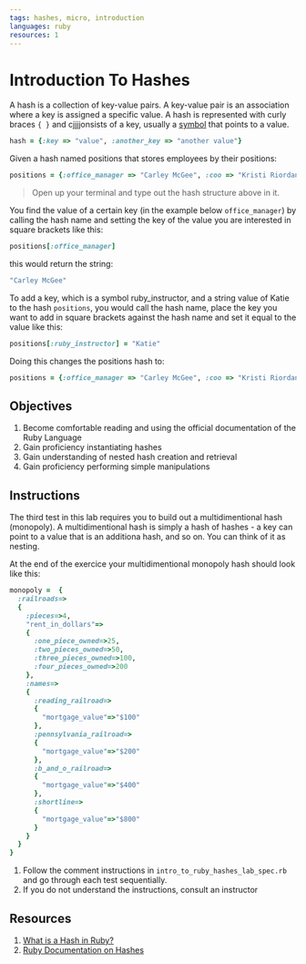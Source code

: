 ```yaml
---
tags: hashes, micro, introduction
languages: ruby
resources: 1
---
```

# Introduction To Hashes

A hash is a collection of key-value pairs. A key-value pair is an association where a key is assigned a specific value. A hash is represented with curly braces `{ }` and cjjjjonsists of a key, usually a [symbol](http://www.ruby-doc.org/core-2.1.5/Symbol.html) that points to a value.  

```ruby
hash = {:key => "value", :another_key => "another value"}
```

Given a hash named positions that stores employees by their positions:

```ruby
positions = {:office_manager => "Carley McGee", :coo => "Kristi Riordan ", :placements_manager => "Jackie Morgan", :creative_designer => "Edvin Lee"}
```

>Open up your terminal and type out the hash structure above in it.

You find the value of a certain key (in the example below `office_manager`) by calling the hash name and setting the key of the value you are interested in square brackets like this:

```ruby
positions[:office_manager]
```
this would return the string:
```ruby
"Carley McGee"
```

To add a key, which is a symbol ruby_instructor, and a string value of Katie to the hash `positions`, you would call the hash name, place the key you want to add in square brackets against the hash name and set it equal to the value like this:
```ruby
positions[:ruby_instructor] = "Katie"
```
Doing this changes the positions hash to:

```ruby
positions = {:office_manager => "Carley McGee", :coo => "Kristi Riordan ", :placements_manager => "Jackie Morgan", :creative_designer => "Edvin Lee", :ruby_instructor => "Katie"}
```

## Objectives
1. Become comfortable reading and using the official documentation of the Ruby Language
2. Gain proficiency instantiating hashes
3. Gain understanding of nested hash creation and retrieval
4. Gain proficiency performing simple manipulations

## Instructions

The third test in this lab requires you to build out a multidimentional hash (monopoly).  A multidimentional hash is simply a hash of hashes - a key can point to a value that is an additiona hash, and so on. You can think of it as nesting.

At the end of the exercice your multidimentional monopoly hash should look like this:

```ruby
monopoly =  {
  :railroads=>
  {
    :pieces=>4,
    "rent_in_dollars"=>
    {
      :one_piece_owned=>25,
      :two_pieces_owned=>50,
      :three_pieces_owned=>100,
      :four_pieces_owned=>200
    },
    :names=>
    {
      :reading_railroad=>
      {
        "mortgage_value"=>"$100"
      },
      :pennsylvania_railroad=>
      {
        "mortgage_value"=>"$200"
      },
      :b_and_o_railroad=>
      {
        "mortgage_value"=>"$400"
      },
      :shortline=>
      {
        "mortgage_value"=>"$800"
      }
    }
  }
}
```

1. Follow the comment instructions in `intro_to_ruby_hashes_lab_spec.rb` and go through each test sequentially.
2. If you do not understand the instructions, consult an instructor

## Resources
1. [What is a Hash in Ruby?](http://ruby.about.com/od/rubyfeatures/a/hashes.htm)
2. [Ruby Documentation on Hashes](http://ruby-doc.org/core-2.1.3/Hash.html)
